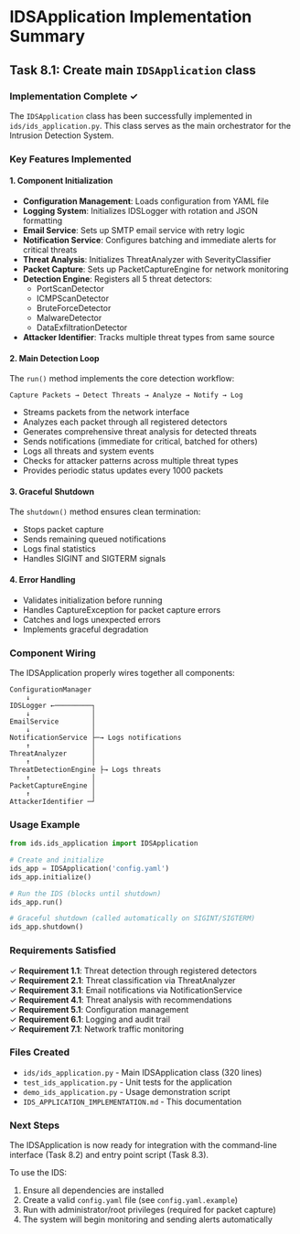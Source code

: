 # IDSApplication Implementation Summary

## Task 8.1: Create main `IDSApplication` class

### Implementation Complete ✓

The `IDSApplication` class has been successfully implemented in `ids/ids_application.py`. This class serves as the main orchestrator for the Intrusion Detection System.

### Key Features Implemented

#### 1. Component Initialization
- **Configuration Management**: Loads configuration from YAML file
- **Logging System**: Initializes IDSLogger with rotation and JSON formatting
- **Email Service**: Sets up SMTP email service with retry logic
- **Notification Service**: Configures batching and immediate alerts for critical threats
- **Threat Analysis**: Initializes ThreatAnalyzer with SeverityClassifier
- **Packet Capture**: Sets up PacketCaptureEngine for network monitoring
- **Detection Engine**: Registers all 5 threat detectors:
  - PortScanDetector
  - ICMPScanDetector
  - BruteForceDetector
  - MalwareDetector
  - DataExfiltrationDetector
- **Attacker Identifier**: Tracks multiple threat types from same source

#### 2. Main Detection Loop
The `run()` method implements the core detection workflow:
```
Capture Packets → Detect Threats → Analyze → Notify → Log
```

- Streams packets from the network interface
- Analyzes each packet through all registered detectors
- Generates comprehensive threat analysis for detected threats
- Sends notifications (immediate for critical, batched for others)
- Logs all threats and system events
- Checks for attacker patterns across multiple threat types
- Provides periodic status updates every 1000 packets

#### 3. Graceful Shutdown
The `shutdown()` method ensures clean termination:
- Stops packet capture
- Sends remaining queued notifications
- Logs final statistics
- Handles SIGINT and SIGTERM signals

#### 4. Error Handling
- Validates initialization before running
- Handles CaptureException for packet capture errors
- Catches and logs unexpected errors
- Implements graceful degradation

### Component Wiring

The IDSApplication properly wires together all components:

```
ConfigurationManager
    ↓
IDSLogger ←─────────┐
    ↓               │
EmailService        │
    ↓               │
NotificationService ├─→ Logs notifications
    ↑               │
ThreatAnalyzer      │
    ↑               │
ThreatDetectionEngine ├→ Logs threats
    ↑               │
PacketCaptureEngine │
    ↑               │
AttackerIdentifier ─┘
```

### Usage Example

```python
from ids.ids_application import IDSApplication

# Create and initialize
ids_app = IDSApplication('config.yaml')
ids_app.initialize()

# Run the IDS (blocks until shutdown)
ids_app.run()

# Graceful shutdown (called automatically on SIGINT/SIGTERM)
ids_app.shutdown()
```

### Requirements Satisfied

✓ **Requirement 1.1**: Threat detection through registered detectors  
✓ **Requirement 2.1**: Threat classification via ThreatAnalyzer  
✓ **Requirement 3.1**: Email notifications via NotificationService  
✓ **Requirement 4.1**: Threat analysis with recommendations  
✓ **Requirement 5.1**: Configuration management  
✓ **Requirement 6.1**: Logging and audit trail  
✓ **Requirement 7.1**: Network traffic monitoring  

### Files Created

- `ids/ids_application.py` - Main IDSApplication class (320 lines)
- `test_ids_application.py` - Unit tests for the application
- `demo_ids_application.py` - Usage demonstration script
- `IDS_APPLICATION_IMPLEMENTATION.md` - This documentation

### Next Steps

The IDSApplication is now ready for integration with the command-line interface (Task 8.2) and entry point script (Task 8.3).

To use the IDS:
1. Ensure all dependencies are installed
2. Create a valid `config.yaml` file (see `config.yaml.example`)
3. Run with administrator/root privileges (required for packet capture)
4. The system will begin monitoring and sending alerts automatically

